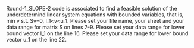 Round-1_SLOPE-2 code is associated to find  a feasible solution of the underdetermind linear system equations with bounded variables, that is,
min v
s.t. Sv=0,
     l_1<v<u_1.
Please set your file name, your sheet and your data range for matrix S on lines 7-9.
Please set  your data range for lower bound vector l_1 on the line 16.
Please set  your data range for lower bound vector u_1 on the line 22.
